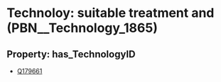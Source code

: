 # Technoloy: __suitable treatment and__ (PBN__Technology_1865)

## Property: has_TechnologyID

* [Q179661](Q179661)

